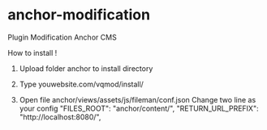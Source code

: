 # anchor-modification
Plugin Modification Anchor CMS

How to install !

1. Upload folder anchor to install directory
2. Type youwebsite.com/vqmod/install/
 

3. Open file anchor/views/assets/js/fileman/conf.json
Change two line as your config 
"FILES_ROOT":          "anchor/content/",
"RETURN_URL_PREFIX":   "http://localhost:8080/",
